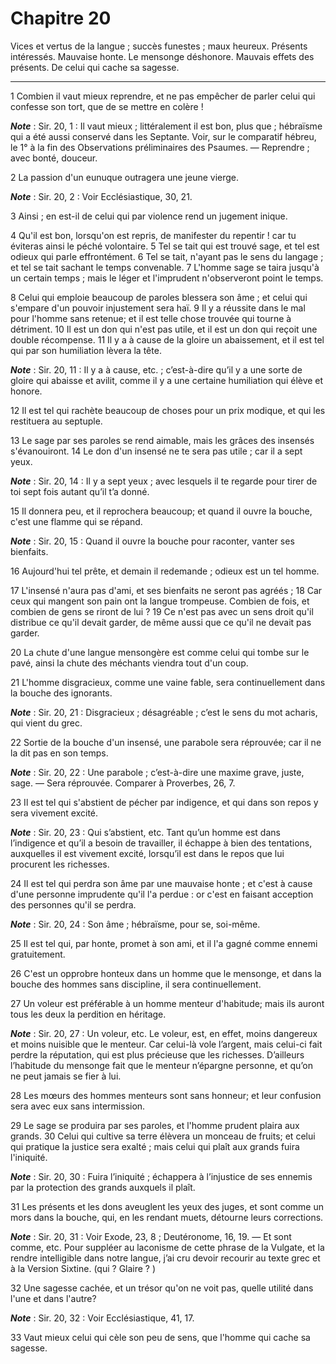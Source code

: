 # Chapitre 20

Vices et vertus de la langue ; succès funestes ; maux heureux.
Présents intéressés.
Mauvaise honte.
Le mensonge déshonore.
Mauvais effets des présents.
De celui qui cache sa sagesse.

***

1 Combien il vaut mieux reprendre, et ne pas empêcher de parler celui qui confesse son tort, que de se mettre en colère !

***Note*** :  Sir. 20, 1 : Il vaut mieux ; littéralement il est bon, plus que ; hébraïsme qui a été aussi conservé dans les Septante. Voir, sur le comparatif hébreu, le 1° à la fin des Observations préliminaires des Psaumes. ― Reprendre ; avec bonté, douceur.

2 La passion d'un eunuque outragera une jeune vierge.

***Note*** :  Sir. 20, 2 : Voir Ecclésiastique, 30, 21.

3 Ainsi ; en est-il de celui qui par violence rend un jugement inique.


4 Qu'il est bon, lorsqu'on est repris, de manifester du repentir ! car tu éviteras ainsi le péché volontaire. 5 Tel se tait qui est trouvé sage, et tel est odieux qui parle effrontément. 6 Tel se tait, n'ayant pas le sens du langage ; et tel se tait sachant le temps convenable. 7 L'homme sage se taira jusqu'à un certain temps ; mais le léger et l'imprudent n'observeront point le temps.


8 Celui qui emploie beaucoup de paroles blessera son âme ; et celui qui s'empare d'un pouvoir injustement sera haï. 9 Il y a réussite dans le mal pour l'homme sans retenue; et il est telle chose trouvée qui tourne à détriment. 10 Il est un don qui n'est pas utile, et il est un don qui reçoit une double récompense. 11 Il y a à cause de la gloire un abaissement, et il est tel qui par son humiliation lèvera la tête.

***Note*** :  Sir. 20, 11 : Il y a à cause, etc. ; c’est-à-dire qu’il y a une sorte de gloire qui abaisse et avilit, comme il y a une certaine humiliation qui élève et honore.

12 Il est tel qui rachète beaucoup de choses pour un prix modique, et qui les restituera au septuple.


13 Le sage par ses paroles se rend aimable, mais les grâces des insensés s'évanouiront. 14 Le don d'un insensé ne te sera pas utile ; car il a sept yeux.

***Note*** :  Sir. 20, 14 : Il y a sept yeux ; avec lesquels il te regarde pour tirer de toi sept fois autant qu’il t’a donné.

15 Il donnera peu, et il reprochera beaucoup; et quand il ouvre la bouche, c'est une flamme qui se répand.

***Note*** :  Sir. 20, 15 : Quand il ouvre la bouche pour raconter, vanter ses bienfaits.

16 Aujourd'hui tel prête, et demain il redemande ; odieux est un tel homme.


17 L'insensé n'aura pas d'ami, et ses bienfaits ne seront pas agréés ; 18 Car ceux qui mangent son pain ont la langue trompeuse. Combien de fois, et combien de gens se riront de lui ? 19 Ce n'est pas avec un sens droit qu'il distribue ce qu'il devait garder, de même aussi que ce qu'il ne devait pas garder.


20 La chute d'une langue mensongère est comme celui qui tombe sur le pavé, ainsi la chute des méchants viendra tout d'un coup.


21 L'homme disgracieux, comme une vaine fable, sera continuellement dans la bouche des ignorants.

***Note*** :  Sir. 20, 21 : Disgracieux ; désagréable ; c’est le sens du mot acharis, qui vient du grec.


22 Sortie de la bouche d'un insensé, une parabole sera réprouvée; car il ne la dit pas en son temps.

***Note*** :  Sir. 20, 22 : Une parabole ; c’est-à-dire une maxime grave, juste, sage. ― Sera réprouvée. Comparer à Proverbes, 26, 7.


23 Il est tel qui s'abstient de pécher par indigence, et qui dans son repos y sera vivement excité.

***Note*** :  Sir. 20, 23 : Qui s’abstient, etc. Tant qu’un homme est dans l’indigence et qu’il a besoin de travailler, il échappe à bien des tentations, auxquelles il est vivement excité, lorsqu’il est dans le repos que lui procurent les richesses.

24 Il est tel qui perdra son âme par une mauvaise honte ; et c'est à cause d'une personne imprudente qu'il l'a perdue : or c'est en faisant acception des personnes qu'il se perdra.

***Note*** :  Sir. 20, 24 : Son âme ; hébraïsme, pour se, soi-même.

25 Il est tel qui, par honte, promet à son ami, et il l'a gagné comme ennemi gratuitement.


26 C'est un opprobre honteux dans un homme que le mensonge, et dans la bouche des hommes sans discipline, il sera continuellement.


27 Un voleur est préférable à un homme menteur d'habitude; mais ils auront tous les deux la perdition en héritage.

***Note*** :  Sir. 20, 27 : Un voleur, etc. Le voleur, est, en effet, moins dangereux et moins nuisible que le menteur. Car celui-là vole l’argent, mais celui-ci fait perdre la réputation, qui est plus précieuse que les richesses. D’ailleurs l’habitude du mensonge fait que le menteur n’épargne personne, et qu’on ne peut jamais se fier à lui.


28 Les mœurs des hommes menteurs sont sans honneur; et leur confusion sera avec eux sans intermission.


29 Le sage se produira par ses paroles, et l'homme prudent plaira aux grands. 30 Celui qui cultive sa terre élèvera un monceau de fruits; et celui qui pratique la justice sera exalté ; mais celui qui plaît aux grands fuira l'iniquité.

***Note*** :  Sir. 20, 30 : Fuira l’iniquité ; échappera à l’injustice de ses ennemis par la protection des grands auxquels il plaît.

31 Les présents et les dons aveuglent les yeux des juges, et sont comme un mors dans la bouche, qui, en les rendant muets, détourne leurs corrections.

***Note*** :  Sir. 20, 31 : Voir Exode, 23, 8 ; Deutéronome, 16, 19. ― Et sont comme, etc. Pour suppléer au laconisme de cette phrase de la Vulgate, et la rendre intelligible dans notre langue, j’ai cru devoir recourir au texte grec et à la Version Sixtine. (qui ? Glaire ? )

32 Une sagesse cachée, et un trésor qu'on ne voit pas, quelle utilité dans l'une et dans l'autre?

***Note*** :  Sir. 20, 32 : Voir Ecclésiastique, 41, 17.

33 Vaut mieux celui qui cèle son peu de sens, que l'homme qui cache sa sagesse.

